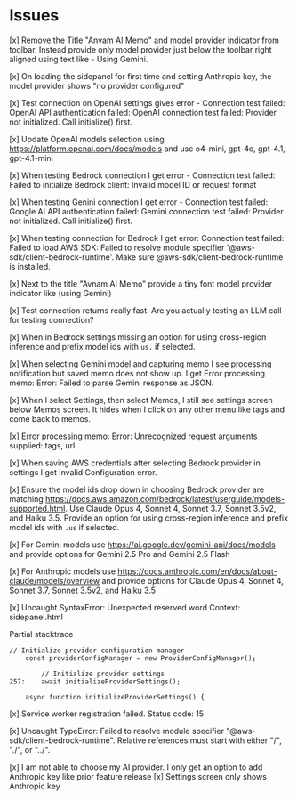 # Issues

[x] Remove the Title "Anvam AI Memo" and model provider indicator from toolbar. Instead provide only model provider just below the toolbar right aligned using text like - Using Gemini.

[x] On loading the sidepanel for first time and setting Anthropic key, the model provider shows "no provider configured"

[x] Test connection on OpenAI settings gives error - Connection test failed: OpenAI API authentication failed: OpenAI connection test failed: Provider not initialized. Call initialize() first.

[x] Update OpenAI models selection using https://platform.openai.com/docs/models and use o4-mini, gpt-4o, gpt-4.1, gpt-4.1-mini

[x] When testing Bedrock connection I get error - Connection test failed: Failed to initialize Bedrock client: Invalid model ID or request format

[x] When testing Genini connection I get error - Connection test failed: Google AI API authentication failed: Gemini connection test failed: Provider not initialized. Call initialize() first.

[x] When testing connection for Bedrock I get error: Connection test failed: Failed to load AWS SDK: Failed to resolve module specifier '@aws-sdk/client-bedrock-runtime'. Make sure @aws-sdk/client-bedrock-runtime is installed.

[x] Next to the title "Avnam AI Memo" provide a tiny font model provider indicator like (using Gemini)

[x] Test connection returns really fast. Are you actually testing an LLM call for testing connection?

[x] When in Bedrock settings missing an option for using cross-region inference and prefix model ids with `us.` if selected.

[x] When selecting Gemini model and capturing memo I see processing notification but saved memo does not show up. I get Error processing memo: Error: Failed to parse Gemini response as JSON.

[x] When I select Settings, then select Memos, I still see settings screen below Memos screen. It hides when I click on any other menu like tags and come back to memos.

[x] Error processing memo: Error: Unrecognized request arguments supplied: tags, url

[x] When saving AWS credentials after selecting Bedrock provider in settings I get Invalid Configuration error.

[x] Ensure the model ids drop down in choosing Bedrock provider are matching https://docs.aws.amazon.com/bedrock/latest/userguide/models-supported.html. Use Claude Opus 4, Sonnet 4, Sonnet 3.7, Sonnet 3.5v2, and Haiku 3.5. Provide an option for using cross-region inference and prefix model ids with `.us` if selected.

[x] For Gemini models use https://ai.google.dev/gemini-api/docs/models and provide options for Gemini 2.5 Pro and Gemini 2.5 Flash

[x] For Anthropic models use https://docs.anthropic.com/en/docs/about-claude/models/overview and provide options for Claude Opus 4, Sonnet 4, Sonnet 3.7, Sonnet 3.5v2, and Haiku 3.5

[x] Uncaught SyntaxError: Unexpected reserved word
Context: sidepanel.html

Partial stacktrace
```
// Initialize provider configuration manager
    const providerConfigManager = new ProviderConfigManager();

        // Initialize provider settings
257:    await initializeProviderSettings();

    async function initializeProviderSettings() {
```

[x] Service worker registration failed. Status code: 15

[x] Uncaught TypeError: Failed to resolve module specifier "@aws-sdk/client-bedrock-runtime". Relative references must start with either "/", "./", or "../".

[x] I am not able to choose my AI provider. I only get an option to add Anthropic key like prior feature release
[x] Settings screen only shows Anthropic key

